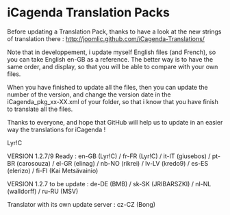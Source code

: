 iCagenda Translation Packs
==========================
Before updating a Translation Pack, thanks to have a look at the new strings of translation there : http://joomlic.github.com/iCagenda-Translations/

Note that in developpement, i update myself English files (and French), so you can take English en-GB as a reference.
The better way is to have the same order, and display, so that you will be able to compare with your own files.

When you have finished to update all the files, then you can update the number of the version, and change the version date in the iCagenda_pkg_xx-XX.xml of your folder, so that i know that you have finish to translate all the files.

Thanks to everyone, and hope that GitHub will help us to update in an easier way the translations for iCagenda !

Lyr!C


VERSION 1.2.7/9 Ready : en-GB (Lyr!C) / fr-FR (Lyr!C) / it-IT (giusebos) / pt-BR (carosouza) / el-GR (elinag) / nb-NO (rikrei) / lv-LV (kredo9) / es-ES (elerizo) / fi-FI (Kai Metsävainio)

VERSION 1.2.7 to be update : de-DE (BMB) / sk-SK (JRIBARSZKI) / nl-NL (walldorff) / ru-RU (MSV)

Translator with its own update server : cz-CZ (Bong)
